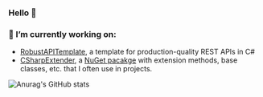 ### Hello 👋

### 🔭 I’m currently working on:
- [RobustAPITemplate](https://github.com/ScottLilly/RobustApiTemplate), a template for production-quality REST APIs in C#
- [CSharpExtender](https://github.com/ScottLilly/CSharpExtender), a [NuGet pacakge](https://www.nuget.org/packages/ScottLilly.CSharpExtender/) with extension methods, base classes, etc. that I often use in projects. 

![Anurag's GitHub stats](https://github-readme-stats.vercel.app/api?username=ScottLilly&show_icons=true&theme=prussian)
